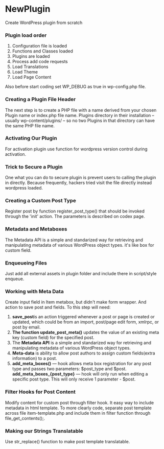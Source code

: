<h1>NewPlugin</h1>
<p>Create WordPress plugin from scratch</p>
<h3>Plugin load order</h3>
<ol>
    <li>Configuration file is loaded</li>
    <li>Functions and Classes loaded</li>
    <li>Plugins are loaded</li>
    <li>Process add code requests</li>
    <li>Load Translations</li>
    <li>Load Theme</li>
    <li>Load Page Content</li>
</ol>
<p>Also before start coding set WP_DEBUG as true in wp-config.php file.</p>
<h3>Creating a Plugin File Header</h3>
<p>The next step is to create a PHP file with a name derived from your chosen Plugin name or index.php file name. Plugins directory in their installation – usually wp-content/plugins/ – so no two Plugins in that directory can have the same PHP file name.</p>
<h3>Activating Our Plugin</h3>
<p>For activation plugin use function for wordpress version control during activation.</p>
<h3>Trick to Secure a Plugin</h3>
<p>One what you can do to secure plugin is prevent users to calling the plugin in directly. Because frequently, hackers tried visit the file directly instead wordpress loaded.</p>
<h3>Creating a Custom Post Type</h3>
<p>Register post by function register_post_type() that should be invoked through the 'init' action. The parameters is described on codex page.</p> 
<h3>Metadata and Metaboxes</h3>
<p>The Metadata API is a simple and standarized way for retrieving and manipulating metadata of various WordPress object types. it's like box for custom field.</p>
<h3>Enqueueing Files</h3>
<p>Just add all external assets in plugin folder and include there in script/style enqueue.</p>
<h3>Working with Meta Data</h3>
<p>Create input field in Item metabox, but didn't make form wrapper. And action to save post and fields. To this step will need:</p>
<ol>
    <li><b>save_post</b>is an action triggered whenever a post or page is created or updated, which could be from an import, post/page edit form, xmlrpc, or post by email. </li>
    <li><b>The function update_post_meta()</b> updates the value of an existing meta key (custom field) for the specified post.</li>
    <li>The <b>Metadata API</b> is a simple and standarized way for retrieving and manipulating metadata of various WordPress object types.</li>
    <li><b>Meta-data</b> is ability to allow post authors to assign custom fields(extra information) to a post.</li>
    <li><b>add_meta_boxes()</b> — hook allows meta box registration for any post type and passes two parameters: $post_type and $post. <b>add_meta_boxes_{post_type}</b> — hook will only run when editing a specific post type. This will only receive 1 parameter - $post.</li>
</ol>
<h3>Filter Hooks for Post Content</h3>
<p>Modify content for custom post through filter hook. It easy way to include metadata in html template. To more clearly code, separate post template across file item-template.php and include them in filter function through file_get_contents();.</p>
<h3>Making our Strings Translatable</h3>
<p>Use str_replace() function to make post template translatable.</p>